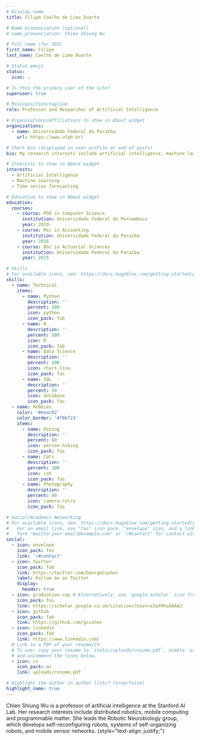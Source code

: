 ```yaml
---
# Display name
title: Filipe Coelho de Lima Duarte

# Name pronunciation (optional)
# name_pronunciation: Chien Shiung Wu

# Full name (for SEO)
first_name: Filipe
last_name: Coelho de Lima Duarte

# Status emoji
status:
  icon: ☕️

# Is this the primary user of the site?
superuser: true

# Role/position/tagline
role: Professor and Researcher of Artificial Intelligence

# Organizations/Affiliations to show in About widget
organizations:
  - name: Universidade Federal da Paraíba
    url: https://www.ufpb.br/

# Short bio (displayed in user profile at end of posts)
bio: My research interests include artificial intelligence, machine learning, time series forecasting, actuarial sciences, and finance.

# Interests to show in About widget
interests:
  - Artificial Intelligence
  - Machine Learning
  - Time series forecasting

# Education to show in About widget
education:
  courses:
    - course: PhD in Computer Science
      institution: Universidade Federal de Pernambuco
      year: 2020-
    - course: Msc in Accounting
      institution: Universidade Federal da Paraíba
      year: 2016
    - course: BSc in Actuarial Sciences
      institution: Universidade Federal da Paraíba
      year: 2015

# Skills
# For available icons, see: https://docs.hugoblox.com/getting-started/page-builder/#icons
skills:
  - name: Technical
    items:
      - name: Python
        description: ''
        percent: 100
        icon: python
        icon_pack: fab
      - name: R
        description: ''
        percent: 100
        icon: R
        icon_pack: fab
      - name: Data Science
        description: ''
        percent: 100
        icon: chart-line
        icon_pack: fas
      - name: SQL
        description: ''
        percent: 50
        icon: database
        icon_pack: fas
  - name: Hobbies
    color: '#eeac02'
    color_border: '#f0bf23'
    items:
      - name: Hiking
        description: ''
        percent: 60
        icon: person-hiking
        icon_pack: fas
      - name: Cats
        description: ''
        percent: 100
        icon: cat
        icon_pack: fas
      - name: Photography
        description: ''
        percent: 80
        icon: camera-retro
        icon_pack: fas

# Social/Academic Networking
# For available icons, see: https://docs.hugoblox.com/getting-started/page-builder/#icons
#   For an email link, use "fas" icon pack, "envelope" icon, and a link in the
#   form "mailto:your-email@example.com" or "/#contact" for contact widget.
social:
  - icon: envelope
    icon_pack: fas
    link: '/#contact'
  - icon: twitter
    icon_pack: fab
    link: https://twitter.com/GeorgeCushen
    label: Follow me on Twitter
    display:
      header: true
  - icon: graduation-cap # Alternatively, use `google-scholar` icon from `ai` icon pack
    icon_pack: fas
    link: https://scholar.google.co.uk/citations?user=sIwtMXoAAAAJ
  - icon: github
    icon_pack: fab
    link: https://github.com/gcushen
  - icon: linkedin
    icon_pack: fab
    link: https://www.linkedin.com/
  # Link to a PDF of your resume/CV.
  # To use: copy your resume to `static/uploads/resume.pdf`, enable `ai` icons in `params.yaml`,
  # and uncomment the lines below.
  - icon: cv
    icon_pack: ai
    link: uploads/resume.pdf

# Highlight the author in author lists? (true/false)
highlight_name: true
---
```


Chien Shiung Wu is a professor of artificial intelligence at the Stanford AI Lab. Her research interests include distributed robotics, mobile computing and programmable matter. She leads the Robotic Neurobiology group, which develops self-reconfiguring robots, systems of self-organizing robots, and mobile sensor networks.
{style="text-align: justify;"}
